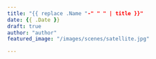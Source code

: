 ```yaml
---
title: "{{ replace .Name "-" " " | title }}"
date: {{ .Date }}
draft: true
author: "author"
featured_image: "/images/scenes/satellite.jpg"

---
```


